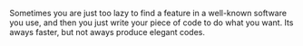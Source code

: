 Sometimes you are just too lazy to find a feature in a well-known software you use, and then you just write your piece of code to do what you want. 
Its aways faster, but not aways produce elegant codes. 
